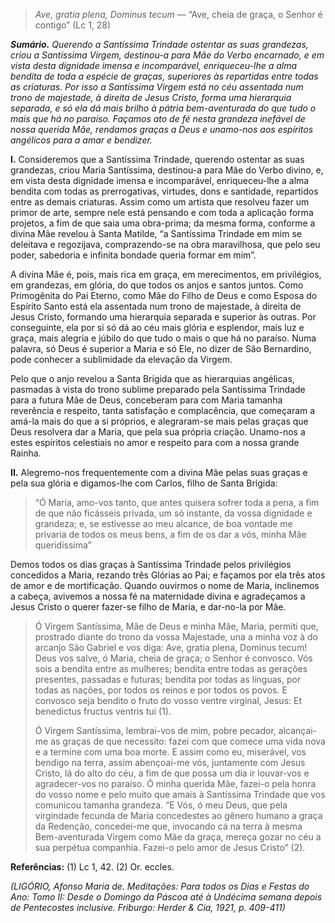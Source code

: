 > *Ave, gratia plena, Dominus tecum* — “Ave, cheia de graça, o Senhor é contigo” (Lc 1, 28)

***Sumário.** Querendo a Santíssima Trindade ostentar as suas grandezas, criou a Santíssima Virgem, destinou-a para Mãe do Verbo encarnado, e em vista desta dignidade imensa e incomparável, enriqueceu-lhe a alma bendita de toda a espécie de graças, superiores às repartidas entre todas as criaturas. Por isso a Santíssima Virgem está no céu assentada num trono de majestade, à direita de Jesus Cristo, forma uma hierarquia separada, e só ela dá mais brilho à pátria bem-aventurada do que tudo o mais que há no paraíso. Façamos ato de fé nesta grandeza inefável de nossa querida Mãe, rendamos graças a Deus e unamo-nos aos espíritos angélicos para a amar e bendizer.*

**I.** Consideremos que a Santíssima Trindade, querendo ostentar as suas grandezas, criou Maria Santíssima, destinou-a para Mãe do Verbo divino, e, em vista desta dignidade imensa e incomparável, enriqueceu-lhe a alma bendita com todas as prerrogativas, virtudes, dons e santidade, repartidos entre as demais criaturas. Assim como um artista que resolveu fazer um primor de arte, sempre nele está pensando e com toda a aplicação forma projetos, a fim de que saia uma obra-prima; da mesma forma, conforme a divina Mãe revelou à Santa Matilde, “a Santíssima Trindade em mim se deleitava e regozijava, comprazendo-se na obra maravilhosa, que pelo seu poder, sabedoria e infinita bondade queria formar em mim”.

A divina Mãe é, pois, mais rica em graça, em merecimentos, em privilégios, em grandezas, em glória, do que todos os anjos e santos juntos. Como Primogênita do Pai Eterno, como Mãe do Filho de Deus e como Esposa do Espírito Santo está ela assentada num trono de majestade, à direita de Jesus Cristo, formando uma hierarquia separada e superior às outras. Por conseguinte, ela por si só dá ao céu mais glória e esplendor, mais luz e graça, mais alegria e júbilo do que tudo o mais o que há no paraíso. Numa palavra, só Deus é superior a Maria e só Ele, no dizer de São Bernardino, pode conhecer a sublimidade da elevação da Virgem.

Pelo que o anjo revelou a Santa Brígida que as hierarquias angélicas, pasmadas à vista do trono sublime preparado pela Santíssima Trindade para a futura Mãe de Deus, conceberam para com Maria tamanha reverência e respeito, tanta satisfação e complacência, que começaram a amá-la mais do que a si próprios, e alegraram-se mais pelas graças que Deus resolvera dar a Maria, que pela sua própria criação. Unamo-nos a estes espíritos celestiais no amor e respeito para com a nossa grande Rainha.

**II.** Alegremo-nos frequentemente com a divina Mãe pelas suas graças e pela sua glória e digamos-lhe com Carlos, filho de Santa Brígida:

> “Ó Maria, amo-vos tanto, que antes quisera sofrer toda a pena, a fim de que não ficásseis privada, um só instante, da vossa dignidade e grandeza; e, se estivesse ao meu alcance, de boa vontade me privaria de todos os meus bens, a fim de os dar a vós, minha Mãe queridíssima”

Demos todos os dias graças à Santíssima Trindade pelos privilégios concedidos a Maria, rezando três Glórias ao Pai; e façamos por ela três atos de amor e de mortificação. Quando ouvirmos o nome de Maria, inclinemos a cabeça, avivemos a nossa fé na maternidade divina e agradeçamos a Jesus Cristo o querer fazer-se filho de Maria, e dar-no-la por Mãe.

> Ó Virgem Santíssima, Mãe de Deus e minha Mãe, Maria, permiti que, prostrado diante do trono da vossa Majestade, una a minha voz à do arcanjo São Gabriel e vos diga: Ave, gratia plena, Dominus tecum! Deus vos salve, ó Maria, cheia de graça; o Senhor é convosco. Vós sois a bendita entre as mulheres; bendita entre todas as gerações presentes, passadas e futuras; bendita por todas as línguas, por todas as nações, por todos os reinos e por todos os povos. E convosco seja bendito o fruto do vosso ventre virginal, Jesus: Et benedictus fructus ventris tui (1).
>
> Ó Virgem Santíssima, lembrai-vos de mim, pobre pecador, alcançai-me as graças de que necessito: fazei com que comece uma vida nova e a termine com uma boa morte. E assim como eu, miserável, vos bendigo na terra, assim abençoai-me vós, juntamente com Jesus Cristo, lá do alto do céu, a fim de que possa um dia ir louvar-vos e agradecer-vos no paraíso. Ó minha querida Mãe, fazei-o pela honra do vosso nome e pelo muito que amais à Santíssima Trindade que vos comunicou tamanha grandeza. “E Vós, ó meu Deus, que pela virgindade fecunda de Maria concedestes ao gênero humano a graça da Redenção, concedei-me que, invocando cá na terra à mesma Bem-aventurada Virgem como Mãe da graça, mereça gozar no céu a sua perpétua companhia. Fazei-o pelo amor de Jesus Cristo” (2).

**Referências:** (1) Lc 1, 42. (2) Or. eccles.

*(LIGÓRIO, Afonso Maria de. Meditações: Para todos os Dias e Festas do Ano: Tomo II: Desde o Domingo da Páscoa até à Undécima semana depois de Pentecostes inclusive. Friburgo: Herder & Cia, 1921, p. 409-411)*
